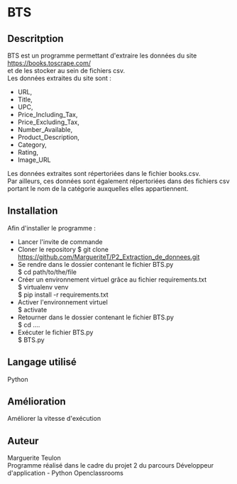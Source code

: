 # BTS 

## Descritption
BTS est un programme permettant d'extraire les données du site https://books.toscrape.com/   
et de les stocker au sein de fichiers csv.  
Les données extraites du site sont :   
 * URL,
 * Title,
 * UPC,
 * Price_Including_Tax,
 * Price_Excluding_Tax,
 * Number_Available,
 * Product_Description,
 * Category,
 * Rating,
 * Image_URL  

Les données extraites sont répertoriées dans le fichier books.csv.   
Par ailleurs, ces données sont également répertoriées dans des fichiers csv portant le nom de la catégorie auxquelles elles appartiennent.  

## Installation

Afin d'installer le programme : 
* Lancer l'invite de commande
* Cloner le repository
$ git clone https://github.com/MargueriteT/P2_Extraction_de_donnees.git  
* Se rendre dans le dossier contenant le fichier BTS.py  
$ cd path/to/the/file
* Créer un environnement virtuel grâce au fichier requirements.txt  
$ virtualenv venv  
$ pip install -r requirements.txt
* Activer l'environnement virtuel  
$ activate
* Retourner dans le dossier contenant le fichier BTS.py  
$ cd ..\..
* Exécuter le fichier BTS.py  
$ BTS.py  

## Langage utilisé  
Python  

## Amélioration
Améliorer la vitesse d'exécution

## Auteur  
Marguerite Teulon  
Programme réalisé dans le cadre du projet 2 du parcours Développeur d'application - Python Openclassrooms

